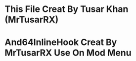 # This File Creat By Tusar Khan (MrTusarRX)





# And64InlineHook Creat By MrTusarRX Use On Mod Menu 



